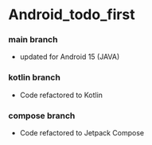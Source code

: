 # Android_todo_first
### main branch
* updated for Android 15 (JAVA)
### kotlin branch
* Code refactored to Kotlin
### compose branch
* Code refactored to Jetpack Compose